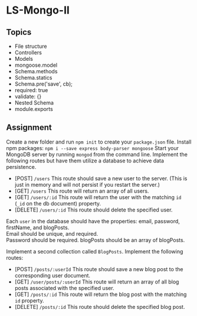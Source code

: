 # LS-Mongo-II

## Topics

*	File structure 
* Controllers 
* Models 
* mongoose.model 
* Schema.methods 
* Schema.statics 
* Schema.pre('save', cb); 
* required: true
* validate: {}
* Nested Schema 
* module.exports

## Assignment

Create a new folder and run `npm init` to create your `package.json` file.
Install npm packages: `npm i --save express body-parser mongoose`
Start your MongoDB server by running `mongod` from the command line.
Implement the following routes but have them utilize a database to achieve data persistence.
* [POST] `/users` This route should save a new user to the server. (This is just in memory and will not persist if you restart the server.)
* [GET] `/users` This route will return an array of all users.
* [GET] `/users/:id` This route will return the user with the matching `id` (`_id` on the db document) property.
* [DELETE] `/users/:id` This route should delete the specified user.

Each `user` in the database should have the properties: email, password, firstName, and blogPosts.  
Email should be unique, and required.  
Password should be required.
blogPosts should be an array of blogPosts.

Implement a second collection called `BlogPosts`.  Implement the following routes:
* [POST] `/posts/:userId` This route should save a new blog post to the corresponding user document.
* [GET] `/user/posts/:userId` This route will return an array of all blog posts associated with the specified user.
* [GET] `/posts/:id` This route will return the blog post with the matching `id` property.
* [DELETE] `/posts/:id` This route should delete the specified blog post.
